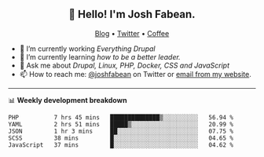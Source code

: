 <h2 align="center">👋 Hello! I'm Josh Fabean.</h2>
<p align="center">
  <a href="https://joshfabean.com">Blog</a> •
  <a href="https://twitter.com/fabean">Twitter</a> •
  <a href="https://www.buymeacoffee.com/LSxne6Yr4">Coffee</a>
</p>

- 🔭 I’m currently working *Everything Drupal*
- 🌱 I’m currently learning *how to be a better leader.*
- 💬 Ask me about *Drupal, Linux, PHP, Docker, CSS and JavaScript*
- 📫 How to reach me: [@joshfabean](https://twitter.com/joshfabean) on Twitter or [email from my website](https://joshfabean.com).

-------

📊 **Weekly development breakdown**
<!--START_SECTION:waka-->
```text
PHP          7 hrs 45 mins   ██████████████▒░░░░░░░░░░   56.94 % 
YAML         2 hrs 51 mins   █████▒░░░░░░░░░░░░░░░░░░░   20.99 % 
JSON         1 hr 3 mins     ██░░░░░░░░░░░░░░░░░░░░░░░   07.75 % 
SCSS         38 mins         █░░░░░░░░░░░░░░░░░░░░░░░░   04.65 % 
JavaScript   37 mins         █░░░░░░░░░░░░░░░░░░░░░░░░   04.62 % 
```
<!--END_SECTION:waka-->

<!--
**fabean/fabean** is a ✨ _special_ ✨ repository because its `README.md` (this file) appears on your GitHub profile.

Here are some ideas to get you started:

- 🔭 I’m currently working on ...
- 🌱 I’m currently learning ...
- 👯 I’m looking to collaborate on ...
- 🤔 I’m looking for help with ...
- 💬 Ask me about ...
- 📫 How to reach me: ...
- 😄 Pronouns: ...
- ⚡ Fun fact: ...
-->
